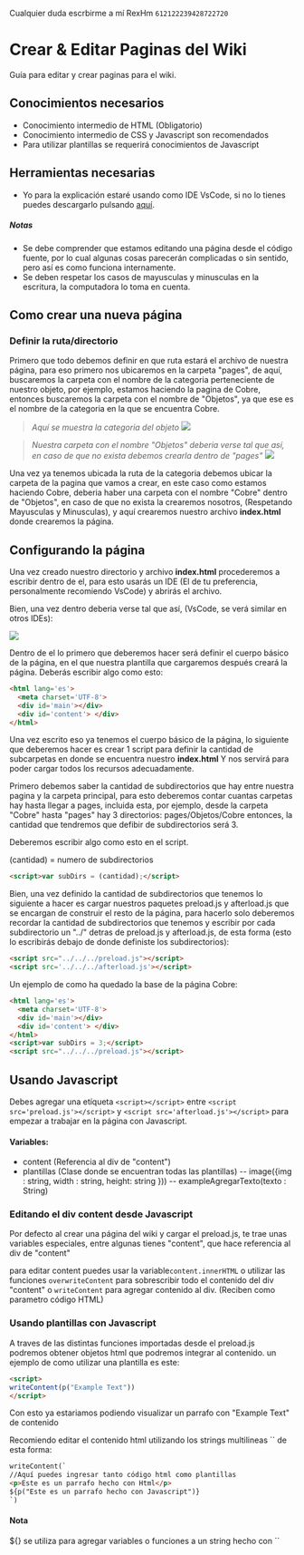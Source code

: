 Cualquier duda escrbirme a mí RexHm `612122239428722720`

# Crear & Editar Paginas del Wiki
Guía para editar y crear paginas para el wiki.

## Conocimientos necesarios
- Conocimiento intermedio de HTML (Obligatorio)
- Conocimiento intermedio de CSS y Javascript son recomendados
- Para utilizar plantillas se requerirá conocimientos de Javascript

## Herramientas necesarias
- Yo para la explicación estaré usando como IDE VsCode, si no lo tienes puedes descargarlo pulsando [aquí](https://code.visualstudio.com/download).

##### Notas
- Se debe comprender que estamos editando una página desde el código fuente, por lo cual algunas cosas parecerán complicadas o sin sentido, pero así es como funciona internamente.
- Se deben respetar los casos de mayusculas y minusculas en la escritura, la computadora lo toma en cuenta.

## Como crear una nueva página

### Definir la ruta/directorio

Primero que todo debemos definir en que ruta estará el archivo de nuestra página, para eso primero nos ubicaremos en la carpeta "pages", de aquí, buscaremos la carpeta con el nombre de la categoria perteneciente de nuestro objeto, por ejemplo, estamos haciendo la pagina de Cobre, entonces buscaremos la carpeta con el nombre de "Objetos", ya que ese es el nombre de la categoria en la que se encuentra Cobre.

> *Aquí se muestra la categoria del objeto*
![](https://cdn.discordapp.com/attachments/864933503682215936/889915967654723614/unknown.png)

> *Nuestra carpeta con el nombre "Objetos" deberia verse tal que así, en caso de que no exista debemos crearla dentro de "pages"*
![](https://cdn.discordapp.com/attachments/864933503682215936/889916309301772428/unknown.png)

Una vez ya tenemos ubicada la ruta de la categoria debemos ubicar la carpeta de la pagina que vamos a crear, en este caso como estamos haciendo Cobre, deberia haber una carpeta con el nombre "Cobre" dentro de "Objetos", en caso de que no exista la crearemos nosotros, (Respetando Mayusculas y Minusculas), y aquí crearemos nuestro archivo **index.html** donde crearemos la página.

## Configurando la página
Una vez creado nuestro directorio y archivo **index.html** procederemos a escribir dentro de el, para esto usarás un IDE (El de tu preferencia, personalmente recomiendo VsCode) y abrirás el archivo.

Bien, una vez dentro deberia verse tal que así, (VsCode, se verá similar en otros IDEs):

![](https://cdn.discordapp.com/attachments/864933503682215936/889918512284438538/unknown.png)

Dentro de el lo primero que deberemos hacer será definir el cuerpo básico de la página, en el que nuestra plantilla que cargaremos después creará la página.
Deberás escribir algo como esto:
```html
<html lang='es'>
  <meta charset='UTF-8'>
  <div id='main'></div>
  <div id='content'> </div>
</html>
```

Una vez escrito eso ya tenemos el cuerpo básico de la página, lo siguiente que deberemos hacer es crear 1 script para definir la cantidad de subcarpetas en donde se encuentra nuestro **index.html** Y nos servirá para poder cargar todos los recursos adecuadamente.

Primero debemos saber la cantidad de subdirectorios que hay entre nuestra pagina y la carpeta principal, para esto deberemos contar cuantas carpetas hay hasta llegar a pages, incluida esta, por ejemplo, desde la carpeta "Cobre" hasta "pages" hay 3 directorios: pages/Objetos/Cobre
entonces, la cantidad que tendremos que defibir de subdirectorios será 3.

Deberemos escribir algo como esto en el script.

(cantidad) = numero de subdirectorios
```html
<script>var subDirs = (cantidad);</script>
```

Bien, una vez definido la cantidad de subdirectorios que tenemos lo siguiente a hacer es cargar nuestros paquetes preload.js y afterload.js que se encargan de construir el resto de la página, para hacerlo solo deberemos recordar la cantidad de subdirectorios que tenemos y escribir por cada subdirectorio un "../" detras de preload.js y afterload.js, de esta forma (esto lo escribirás debajo de donde definiste los subdirectorios):

```html
<script src="../../../preload.js"></script>
<script src='../../../afterload.js'></script>
```

Un ejemplo de como ha quedado la base de la página Cobre:
```html
<html lang='es'>
  <meta charset='UTF-8'>
  <div id='main'></div>
  <div id='content'> </div>
</html>
<script>var subDirs = 3;</script>
<script src="../../../preload.js"></script>
```

## Usando Javascript

Debes agregar una etíqueta `<script></script>` entre `<script src='preload.js'></script>` y `<script src='afterload.js'></script>` para empezar a trabajar en la página con Javascript.

#### Variables:
- content (Referencia al div de "content")
- plantillas (Clase donde se encuentran todas las plantillas)
-- image({img : string, width : string, height: string }))
-- exampleAgregarTexto(texto : String)

### Editando el div content desde Javascript

Por defecto al crear una página del wiki y cargar el preload.js, te trae unas variables especiales, entre algunas tienes "content", que hace referencia al div de "content"

para editar content puedes usar la variable`content.innerHTML` o utilizar las funciones `overwriteContent` para sobrescribir todo el contenido del div "content" o `writeContent` para agregar contenido al div. (Reciben como parametro código HTML)

### Usando plantillas con Javascript

A traves de las distintas funciones importadas desde el preload.js podremos obtener objetos html que podremos integrar al contenido.
un ejemplo de como utilizar una plantilla es este:

```html
<script>
writeContent(p("Example Text"))
</script>
```
Con esto ya estariamos podiendo visualizar un parrafo con "Example Text" de contenido

Recomiendo editar el contenido html utilizando los strings multilineas \`\` de esta forma:
```html
writeContent(`
//Aquí puedes ingresar tanto código html como plantillas
<p>Este es un parrafo hecho con Html</p>
${p("Este es un parrafo hecho con Javascript")}
`)
```

#### Nota

${} se utiliza para agregar variables o funciones a un string hecho con \`\`